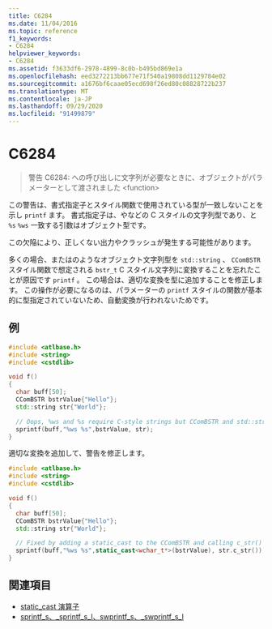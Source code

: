 ```yaml
---
title: C6284
ms.date: 11/04/2016
ms.topic: reference
f1_keywords:
- C6284
helpviewer_keywords:
- C6284
ms.assetid: f3633df6-2978-4899-8c0b-b495bd869e1a
ms.openlocfilehash: eed3272213bb677e71f540a19808dd1129784e02
ms.sourcegitcommit: a1676bf6caae05ecd698f26ed80c08828722b237
ms.translationtype: MT
ms.contentlocale: ja-JP
ms.lasthandoff: 09/29/2020
ms.locfileid: "91499879"
---
```

# <a name="c6284"></a>C6284

> 警告 C6284: への呼び出しに文字列が必要なときに、オブジェクトがパラメーターとして渡されました \<function\>

この警告は、書式指定子とスタイル関数で使用されている型が一致しないことを示し `printf` ます。  書式指定子は、やなどの C スタイルの文字列型であり、と `%s` `%ws` 一致する引数はオブジェクト型です。

この欠陥により、正しくない出力やクラッシュが発生する可能性があります。

多くの場合、またはのようなオブジェクト文字列型を `std::string` 、 `CComBSTR` スタイル関数で想定される `bstr_t` C スタイル文字列に変換することを忘れたことが原因です `printf` 。  この場合は、適切な変換を型に追加することを修正します。  この操作が必要になるのは、パラメーターの `printf` スタイルの関数が基本的に型指定されていないため、自動変換が行われないためです。

## <a name="example"></a>例

```cpp
#include <atlbase.h>
#include <string>
#include <cstdlib>

void f()
{
  char buff[50];
  CComBSTR bstrValue{"Hello"};
  std::string str{"World"};

  // Oops, %ws and %s require C-style strings but CComBSTR and std::strings are being passed instead
  sprintf(buff,"%ws %s",bstrValue, str);
}
```

適切な変換を追加して、警告を修正します。

```cpp
#include <atlbase.h>
#include <string>
#include <cstdlib>

void f()
{
  char buff[50];
  CComBSTR bstrValue{"Hello"};
  std::string str{"World"};

  // Fixed by adding a static_cast to the CComBSTR and calling c_str() on the std::string
  sprintf(buff,"%ws %s",static_cast<wchar_t*>(bstrValue), str.c_str());
}
```

## <a name="see-also"></a>関連項目

- [static_cast 演算子](../cpp/static-cast-operator.md)
- [sprintf_s、_sprintf_s_l、swprintf_s、_swprintf_s_l](../c-runtime-library/reference/sprintf-s-sprintf-s-l-swprintf-s-swprintf-s-l.md)
